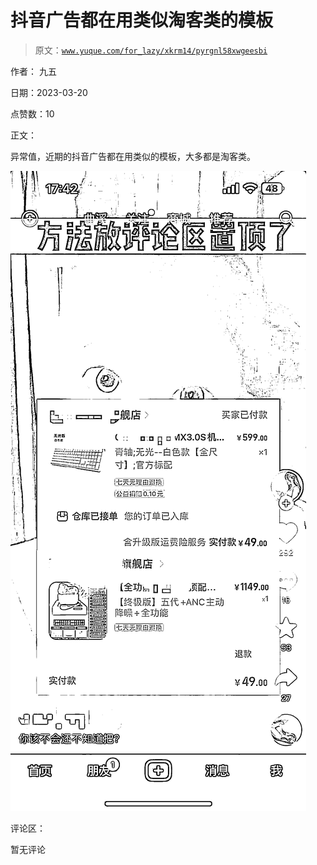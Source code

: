 # 抖音广告都在用类似淘客类的模板

> 原文：[`www.yuque.com/for_lazy/xkrm14/pyrgnl58xwgeesbi`](https://www.yuque.com/for_lazy/xkrm14/pyrgnl58xwgeesbi)

作者： 九五

日期：2023-03-20

点赞数：10

正文：

异常值，近期的抖音广告都在用类似的模板，大多都是淘客类。

![](img/5a5e6d8b35b9f1f63371a0e0f4525976.png)

评论区：

暂无评论

